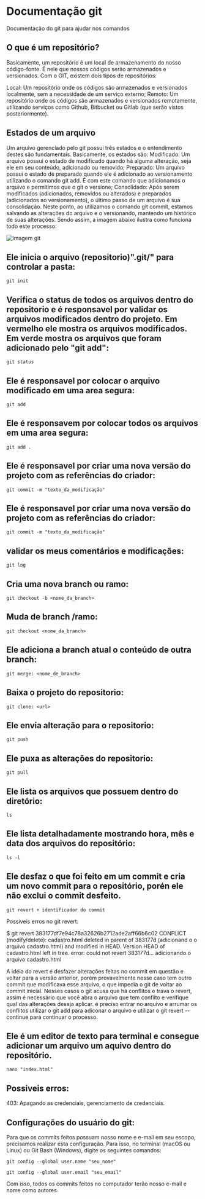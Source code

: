 # Documentação git

Documentação do git para ajudar nos comandos
## O que é um repositório?
Basicamente, um repositório é um local de armazenamento do nosso código-fonte. É nele que nossos códigos serão armazenados e versionados.
Com o GIT, existem dois tipos de repositórios:

Local: Um repositório onde os códigos são armazenados e versionados localmente, sem a necessidade de um serviço externo;
Remoto: Um repositório onde os códigos são armazenados e versionados remotamente, utilizando serviços como Github, Bitbucket ou Gitlab (que serão vistos posteriormente).
## Estados de um arquivo
Um arquivo gerenciado pelo git possui três estados e o entendimento destes são fundamentais. Basicamente, os estados são:
Modificado: Um arquivo possui o estado de modificado quando há alguma alteração, seja ele em seu conteúdo, adicionado ou removido;
Preparado: Um arquivo possui o estado de preparado quando ele é adicionado ao versionamento utilizando o comando git add. É com este comando que adicionamos o arquivo e permitimos que o git o versione;
Consolidado: Após serem modificados (adicionados, removidos ou alterados) e preparados (adicionados ao versionamento), o último passo de um arquivo é sua consolidação. Neste ponto, ao utilizamos o comando git commit, estamos salvando as alterações do arquivo e o versionando, mantendo um histórico de suas alterações.
Sendo assim, a imagem abaixo ilustra como funciona todo este processo:

![imagem git](https://github.com/rug19/doc_git/assets/67665127/9d345c03-ab05-4305-9d88-0917bd47ba32)


## Ele inicia o arquivo (repositorio)".git/" para controlar a pasta:
````
git init
````
## Verifica o status de todos os arquivos dentro do repositorio e  é responsavel por validar os arquivos modificados dentro do projeto. Em vermelho ele mostra os arquivos modificados. Em verde mostra os arquivos que foram adicionado pelo "git add":
````
git status
````
## Ele é responsavel por colocar o arquivo modificado em uma area segura:
````
git add
````
## Ele é responsavem por colocar todos os arquivos em uma area segura:
````
git add .
````
## Ele é responsavel por criar uma nova versão do projeto com as referências do criador:
````
git commit -m "texto_da_modificação"
````
## Ele é responsavel por criar uma nova versão do projeto com as referências do criador:
````
git commit -m "texto_da_modificação"
````
## validar os meus comentários e modificações:
````
git log
````
## Cria uma nova branch ou ramo:
````
git checkout -b <nome_da_branch>
````
## Muda de branch /ramo:
````
git checkout <nome_da_branch>
````
## Ele adiciona a branch atual o conteúdo de outra branch:
````
git merge: <nome_de_branch>
````
## Baixa o projeto do repositorio:
````
git clone: <url>
````
## Ele envia alteração para o repositorio:
````
git push
````
## Ele puxa as alterações do repositorio:
````
git pull
````
## Ele lista os arquivos que possuem dentro do diretório:
````
ls
````
## Ele lista detalhadamente mostrando hora, mês  e data dos arquivos do repositório:
````
ls -l
````
## Ele desfaz o que foi feito em um commit e cria um novo commit para o repositório, porén ele não exclui o commit desfeito. 
````
git revert + identificador do commit

````
Possiveis erros no git revert:

$ git revert 383177df7e94c78a32626b2712ade2aff66b6c02
CONFLICT (modify/delete): cadastro.html deleted in parent of 383177d (adicionand
o o arquivo cadastro.html) and modified in HEAD.  Version HEAD of cadastro.html
left in tree. 
error: could not revert 383177d... adicionando o arquivo cadastro.html

A idéia do revert é desfazer alterações feitas no commit em questão e voltar para a versão anterior, porém provavelmente nesse caso tem outro commit que modificava esse arquivo, o que impedia o git de voltar ao commit inicial. Nesses casos o git acusa que há conflitos e trava o revert, assim é necessário que você abra o arquivo que tem conflito e verifique qual das alterações deseja aplicar. é preciso entrar no arquivo e arrumar os conflitos utilizar o git add para adiconar o arquivo e utilizar o git revert --continue para continuar o processo. 

## Ele é um editor de texto para terminal e consegue adicionar um arquivo um aquivo dentro do repositório.
````
nano "index.html"
````
## Possiveis erros: 

403: Apagando as credenciais, gerenciamento de credenciais.


## Configurações do usuário do git:
Para que os commits feitos possuam nosso nome e e-mail em seu escopo, precisamos realizar esta configuração.
Para isso, no terminal (macOS ou Linux) ou Git Bash (Windows), digite os seguintes comandos:

````
git config --global user.name "seu_nome"
````
````
git config --global user.email "seu_email"
````
Com isso, todos os commits feitos no computador terão nosso e-mail e nome como autores.
